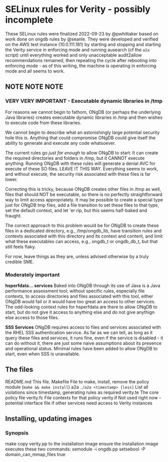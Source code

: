 # SELinux rules for Verity - possibly incomplete

These SELinux rules were finalized 2022-09-23 by @pwhittaker based on work done
on ongdb rules by @seanle. They were developed and verified on the AWS test
instance (10.0.111.181) by starting and stopping and starting the Verity
service in enforcing mode and running ausearch (cf the `a2a` script) until
everything worked and only unacceptable audit2allow recommendations remained,
then repeating the cycle after rebooting into enforcing mode - as of this
writing, the machine is operating in enforcing mode and all seems to work.

## NOTE NOTE NOTE

### VERY VERY IMPORTANT - Executable dynamic libraries in /tmp

For reasons we cannot begin to fathom, ONgDB (or perhaps the underlying Java
libraries) creates executable dynamic libraries in /tmp and then wishes to
execute code from these libraries.

We cannot begin to describe what an astonishingly large potential security hole
this is. Anything that could compromise ONgDB could give itself the ability to
generate and execute any code whatsoever.

The current rules go *just far enough* to allow ONgDB to start: It can create
the required directories and folders in /tmp, but it CANNOT execute anything:
Running ONgDB with these rules will generate a denial AVC for execute of these
SO files. LEAVE IT THIS WAY. Everything seems to work, and without execute, the
security risk associated with these files is far lower.

Correcting this is tricky, because ONgDB creates other files in /tmp as well,
files that should NOT be executable, so there is no perfectly straightforward
way to limit access appropriately. It may be possible to create a special type
just for ONgDB tmp files, add a file transition to set these files to that
type, set the default context, and let 'er rip, but this seems half-baked and
fraught.

The correct approach to this problem would be for ONgDB to create these files
in a dedicated directory, e.g., /tmp/ongdb_lib, have transition rules and
contexts associated with this directory and its context and content, and limit
what these executables can access, e.g., ongdb_t or ongdb_db_t, but that still
feels flaky.

For now, leave things as they are, unless advised otherwise by a truly credible
SME.

### Moderately important

**hsperfdata... services**
Baked into ONgDB through its use of Java is a Java performance assessment tool;
without specific rules, especially file contexts, to access directories and
files associated with this tool, either ONgDB would fail or it would have too
great an access to other services. The odd-looking context rules for hsperfdata
are there to allow ONgDB to start, but do not give it access to anything else
and do not give anythign else access to those files.

**SSS Services**
ONgDB requires access to files and services associated with the RHEL SSS
authentication service. As far as we can tell, as long as it query these files
and services, it runs fine, even if the service is disabled - it can do without
it, there are just some naive assumptions about its presence and operational
status. Minimal rules have been added to allow ONgDB to start, even when SSS is
unavailable.

## The files
README.md       This file.
Makefile        File to make, install, remove the policy module (`make && make install`)
a2a             `./a2a <timestamp> [less]` List all violations since timestamp, generating rules as required
verity.te       The core policy file
verity.fc       File contexts for that policy
verity.if       Not used right now - potential interface file if other services need access to Verity instances

## Installing, updating images

### Synopsis
make
copy verity.pp to the installation image
ensure the installation image executes these two commands:
    semodule -i ongdb.pp
    setsebool -P domain_can_mmap_files true

